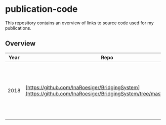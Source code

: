 # publication-code

This repository contains an overview of links to source code used for my publications.

## Overview

| Year | Repo | Paper |
| --- | --- | --- |
| 2018 | [https://github.com/InaRoesiger/BridgingSystem](https://github.com/InaRoesiger/BridgingSystem/tree/master/German) | [Towards bridging resolution in German: Data analysis and rule-based experiments](http://aclweb.org/anthology/W18-0706) |
